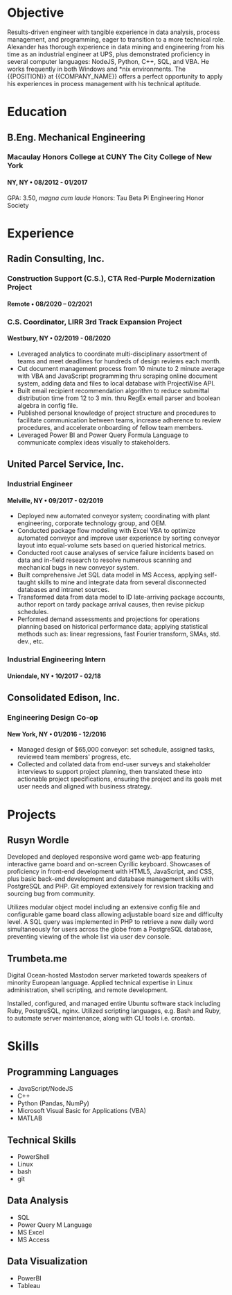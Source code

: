 # Objective

Results-driven engineer with tangible experience in data analysis, process management, and programming, eager to transition to a more technical role. Alexander has thorough experience in data mining and engineering from his time as an industrial engineer at UPS, plus demonstrated proficiency in several computer languages: NodeJS, Python, C++, SQL, and VBA. He works frequently in both Windows and \*nix environments. The {{POSITION}} at {{COMPANY_NAME}} offers a perfect opportunity to apply his experiences in process management with his technical aptitude.


#  Education

##  B.Eng. Mechanical Engineering
###  Macaulay Honors College at CUNY The City College of New York
####  NY, NY • 08/2012 - 01/2017
GPA: 3.50, *magna cum laude*
Honors: Tau Beta Pi Engineering Honor Society


# Experience

##  Radin Consulting, Inc.
###  Construction Support (C.S.), CTA Red-Purple Modernization Project
####  Remote • 08/2020 – 02/2021
###  C.S. Coordinator, LIRR 3rd Track Expansion Project
####  Westbury, NY • 02/2019 - 08/2020

- Leveraged analytics to coordinate multi-disciplinary assortment of teams and meet deadlines for hundreds of design reviews each month.
- Cut document management process from 10 minute to 2 minute average with VBA and JavaScript programming thru scraping online document system, adding data and files to local database with ProjectWise API.
- Built email recipient recommendation algorithm to reduce submittal distribution time from 12 to 3 min. thru RegEx email parser and boolean algebra in config file.
- Published personal knowledge of project structure and procedures to facilitate communication between teams, increase adherence to review procedures, and accelerate onboarding of fellow team members.
- Leveraged Power BI and Power Query Formula Language to communicate complex ideas visually to stakeholders.


##  United Parcel Service, Inc.
###  Industrial Engineer
####  Melville, NY • 09/2017 - 02/2019

- Deployed new automated conveyor system; coordinating with plant engineering, corporate technology group, and OEM.
- Conducted package flow modeling with Excel VBA to optimize automated conveyor and improve user experience by sorting conveyor layout into equal-volume sets based on queried historical metrics.
- Conducted root cause analyses of service failure incidents based on data and in-field research to resolve numerous scanning and mechanical bugs in new conveyor system.
- Built comprehensive Jet SQL data model in MS Access, applying self-taught skills to mine and integrate data from several disconnected databases and intranet sources. 
- Transformed data from data model to ID late-arriving package accounts, author report on tardy package arrival causes, then revise pickup schedules.
- Performed demand assessments and projections for operations planning based on historical performance data; applying statistical methods such as: linear regressions, fast Fourier transform, SMAs, std. dev., etc.

###  Industrial Engineering Intern
#### Uniondale, NY • 10/2017 - 02/18


## Consolidated Edison, Inc.
###  Engineering Design Co-op
####  New York, NY • 01/2016 - 12/2016
- Managed design of $65,000 conveyor: set schedule, assigned tasks, reviewed team members' progress, etc.
- Collected and collated data from end-user surveys and stakeholder interviews to support project planning, then translated these into actionable project specifications, ensuring the project and its goals met user needs and aligned with business strategy.


#  Projects

##  Rusyn Wordle
Developed and deployed responsive word game web-app featuring interactive game board and on-screen Cyrillic keyboard. Showcases of proficiency in front-end development with HTML5, JavaScript, and CSS, plus basic back-end development and database management skills with PostgreSQL and PHP. Git employed extensively for revision tracking and sourcing bug from community.

Utilizes modular object model including an extensive config file and configurable game board class allowing adjustable board size and difficulty level. A SQL query was implemented in PHP to retrieve a new daily word simultaneously for users across the globe from a PostgreSQL database, preventing viewing of the whole list via user dev console.

##  Trumbeta.me
Digital Ocean-hosted Mastodon server marketed towards speakers of minority European language. Applied technical expertise in Linux administration, shell scripting, and remote development.

Installed, configured, and managed entire Ubuntu software stack including Ruby, PostgreSQL, nginx. Utilized scripting languages, e.g. Bash and Ruby, to automate server maintenance, along with CLI tools i.e. crontab.


# Skills

## Programming Languages
- JavaScript/NodeJS
- C++
- Python (Pandas, NumPy)
- Microsoft Visual Basic for Applications (VBA)
- MATLAB

## Technical Skills 
- PowerShell
- Linux
- bash
- git

## Data Analysis
- SQL
- Power Query M Language
- MS Excel
- MS Access

## Data Visualization
- PowerBI
- Tableau
